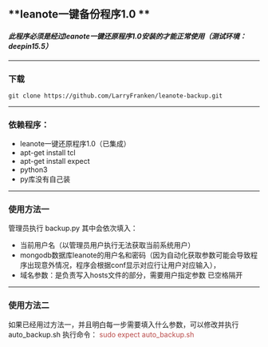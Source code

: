 ## **leanote一键备份程序1.0 ** 
#### *此程序必须是经过leanote一键还原程序1.0安装的才能正常使用（测试环境：deepin15.5）*

---

### **下载**
    git clone https://github.com/LarryFranken/leanote-backup.git
    

--- 


### **依赖程序：**

 - leanote一键还原程序1.0（已集成）
 - apt-get install tcl
 - apt-get install expect
 - python3
 - py库没有自己装

--- 
### **使用方法一**
管理员执行 backup.py
其中会依次填入：

 - 当前用户名（以管理员用户执行无法获取当前系统用户）
 - mongodb数据库leanote的用户名和密码（因为自动化获取参数可能会导致程序出现意外情况，程序会根据conf显示对应行让用户对应输入），
 - 域名参数：是负责写入hosts文件的部分，需要用户指定参数 已空格隔开


--- 
### **使用方法二**
如果已经用过方法一，并且明白每一步需要填入什么参数，可以修改并执行auto_backup.sh
执行命令：  <span style="color:#b94a48">sudo expect auto_backup.sh </span>


            